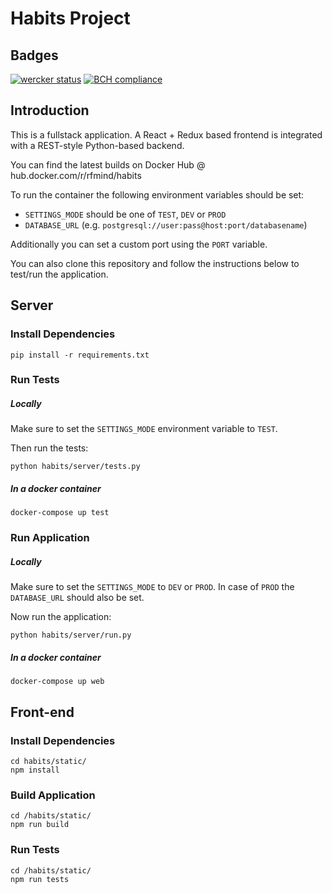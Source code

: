 # Habits Project

## Badges

[![wercker status](https://app.wercker.com/status/c052797d601f12279620faf7d6ced6ea/m/master "wercker status")](https://app.wercker.com/project/byKey/c052797d601f12279620faf7d6ced6ea) [![BCH compliance](https://bettercodehub.com/edge/badge/RFmind/habits?branch=master)](https://bettercodehub.com/)

## Introduction

This is a fullstack application. A React + Redux based frontend is integrated with
a REST-style Python-based backend.

You can find the latest builds on Docker Hub @ hub.docker.com/r/rfmind/habits

To run the container the following environment variables should be set:
* `SETTINGS_MODE` should be one of `TEST`, `DEV` or `PROD`
* `DATABASE_URL` (e.g. `postgresql://user:pass@host:port/databasename`)

Additionally you can set a custom port using the `PORT` variable.

You can also clone this repository and follow the instructions below to test/run
the application.

## Server

### Install Dependencies

`pip install -r requirements.txt`

### Run Tests

##### Locally

Make sure to set the `SETTINGS_MODE` environment variable to `TEST`.

Then run the tests:

`python habits/server/tests.py`

##### In a docker container

`docker-compose up test`

### Run Application

##### Locally

Make sure to set the `SETTINGS_MODE` to `DEV` or `PROD`.
In case of `PROD` the `DATABASE_URL` should also be set.

Now run the application:

`python habits/server/run.py`

##### In a docker container

`docker-compose up web`

## Front-end

### Install Dependencies

```
cd habits/static/
npm install
```

### Build Application

```
cd /habits/static/
npm run build
```

### Run Tests

```
cd /habits/static/
npm run tests
```


